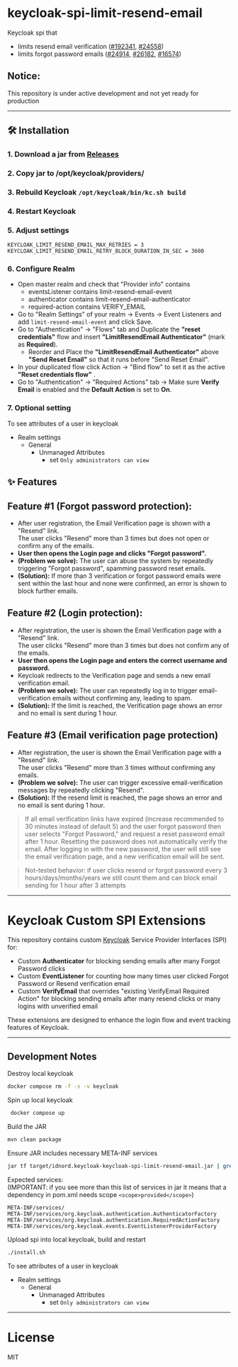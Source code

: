 # keycloak-spi-limit-resend-email
Keycloak spi that 
- limits resend email verification 
([#192341](https://github.com/keycloak/keycloak/issues/19234), 
 [#24558](https://github.com/keycloak/keycloak/issues/24558))
- limits forgot password emails
([#24914](https://github.com/keycloak/keycloak/issues/24914), 
[#26182](https://github.com/keycloak/keycloak/issues/26182), 
[#16574](https://github.com/keycloak/keycloak/issues/16574))

## Notice:
This repository is under active development and not yet ready for production

---

## 🛠 Installation
### 1. Download a jar from [Releases](https://github.com/idNoRD/keycloak-spi-limit-resend-email/releases/latest)
### 2. Copy jar to /opt/keycloak/providers/
### 3. Rebuild Keycloak `/opt/keycloak/bin/kc.sh build`
### 4. Restart Keycloak
### 5. Adjust settings
```text
KEYCLOAK_LIMIT_RESEND_EMAIL_MAX_RETRIES = 3
KEYCLOAK_LIMIT_RESEND_EMAIL_RETRY_BLOCK_DURATION_IN_SEC = 3600
```
### 6. Configure Realm
- Open master realm and check that "Provider info" contains
  - eventsListener contains limit-resend-email-event
  - authenticator contains limit-resend-email-authenticator
  - required-action contains VERIFY_EMAIL
- Go to "Realm Settings" of your realm → Events → Event Listeners and add `limit-resend-email-event` and click Save.
- Go to "Authentication" → "Flows" tab and Duplicate the **"reset credentials"** flow and insert **"LimitResendEmail Authenticator"** (mark as **Required**). 
  - Reorder and Place the **"LimitResendEmail Authenticator"** above **"Send Reset Email"** so that it runs before "Send Reset Email".
- In your duplicated flow click Action → "Bind flow" to set it as the active **"Reset credentials flow"** .
- Go to "Authentication" → "Required Actions" tab → Make sure **Verify Email** is enabled and the **Default Action** is set to **On**.
### 7. Optional setting
To see attributes of a user in keycloak
- Realm settings
  - General
    - Unmanaged Attributes
      - set `Only administrators can view`

## ✨ Features

## Feature #1 (Forgot password protection):

- After user registration, the Email Verification page is shown with a "Resend" link.  
  The user clicks "Resend" more than 3 times but does not open or confirm any of the emails.
- **User then opens the Login page and clicks "Forgot password".**
- **(Problem we solve):** The user can abuse the system by repeatedly triggering "Forgot password", spamming password reset emails.
- **(Solution):** If more than 3 verification or forgot password emails were sent within the last hour and none were confirmed, an error is shown to block further emails.  

## Feature #2 (Login protection):

- After registration, the user is shown the Email Verification page with a "Resend" link.  
  The user clicks "Resend" more than 3 times but does not confirm any of the emails.
- **User then opens the Login page and enters the correct username and password.**
- Keycloak redirects to the Verification page and sends a new email verification email.
- **(Problem we solve):** The user can repeatedly log in to trigger email-verification emails without confirming any, leading to spam.
- **(Solution):** If the limit is reached, the Verification page shows an error and no email is sent during 1 hour.

## Feature #3 (Email verification page protection)

- After registration, the user is shown the Email Verification page with a "Resend" link.  
  The user clicks "Resend" more than 3 times without confirming any emails.
- **(Problem we solve):** The user can trigger excessive email-verification messages by repeatedly clicking "Resend".
- **(Solution):** If the resend limit is reached, the page shows an error and no email is sent during 1 hour.

> If all email verification links have expired (increase recommended to 30 minutes instead of default 5) and the user forgot password then user selects "Forgot Password," and request a reset password email after 1 hour.
> Resetting the password does not automatically verify the email. After logging in with the new password, the user will still see the email verification page, and a new verification email will be sent.

> Not-tested behavior: if user clicks resend or forgot password every 3 hours/days/months/years we still count them and can block email sending for 1 hour after 3 attempts
---

# Keycloak Custom SPI Extensions

This repository contains custom [Keycloak](https://www.keycloak.org/) Service Provider Interfaces (SPI) for:
- Custom **Authenticator** for blocking sending emails after many Forgot Password clicks 
- Custom **EventListener** for counting how many times user clicked Forgot Password or Resend verification email 
- Custom **VerifyEmail** that overrides "existing VerifyEmail Required Action" for blocking sending emails after many resend clicks or many logins with unverified email

These extensions are designed to enhance the login flow and event tracking features of Keycloak.

---

## Development Notes
Destroy local keycloak
```bash
docker compose rm -f -s -v keycloak
```
Spin up local keycloak
```bash
 docker compose up
```
Build the JAR
```bash
mvn clean package
```
Ensure JAR includes necessary META-INF services
```bash
jar tf target/idnord.keycloak-keycloak-spi-limit-resend-email.jar | grep META-INF/services/
```
Expected services:  
(IMPORTANT: if you see more than this list of services in jar it means that a dependency in pom.xml needs scope `<scope>provided</scope>`)
```text
META-INF/services/
META-INF/services/org.keycloak.authentication.AuthenticatorFactory
META-INF/services/org.keycloak.authentication.RequiredActionFactory
META-INF/services/org.keycloak.events.EventListenerProviderFactory
```
Upload spi into local keycloak, build and restart
```bash
./install.sh
```

To see attributes of a user in keycloak 
- Realm settings
  - General
    - Unmanaged Attributes
      - set `Only administrators can view`

---

# License
MIT
